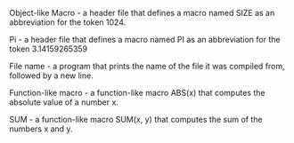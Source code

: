 Object-like Macro - a header file that defines a macro named SIZE as an abbreviation for the token 1024.

Pi - a header file that defines a macro named PI as an abbreviation for the token 3.14159265359

File name - a program that prints the name of the file it was compiled from, followed by a new line.

Function-like macro - a function-like macro ABS(x) that computes the absolute value of a number x.

SUM -  a function-like macro SUM(x, y) that computes the sum of the numbers x and y.
